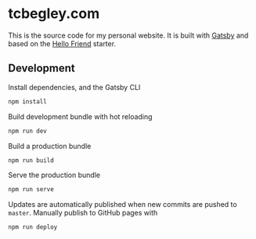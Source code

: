 # tcbegley.com

This is the source code for my personal website. It is built with [Gatsby][gatsby] and based on the [Hello Friend][hello-friend] starter.

## Development

Install dependencies, and the Gatsby CLI

```sh
npm install
```

Build development bundle with hot reloading

```sh
npm run dev
```

Build a production bundle

```sh
npm run build
```

Serve the production bundle

```sh
npm run serve
```

Updates are automatically published when new commits are pushed to `master`. Manually publish to GitHub pages with

```sh
npm run deploy
```

[gatsby]: https://gatsbyjs.org
[hello-friend]: https://github.com/panr/gatsby-starter-hello-friend
